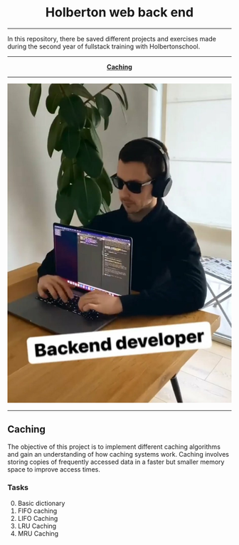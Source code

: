 <div align="center">

# Holberton web back end

</div>

---

In this repository, there be saved different projects and exercises made during the second year of fullstack training with Holbertonschool.

---

<div align="center">

**[Caching](README.md#caching)**

---

![Back end dev](./asset/back%20end.jpeg)

</div>

---

## Caching

The objective of this project is to implement different caching algorithms and gain an understanding of how caching systems work. Caching involves storing copies of frequently accessed data in a faster but smaller memory space to improve access times.

### Tasks

0. Basic dictionary
1. FIFO caching
2. LIFO Caching
3. LRU Caching
4. MRU Caching

